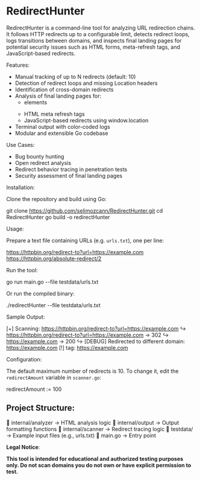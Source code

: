 RedirectHunter
==============

RedirectHunter is a command-line tool for analyzing URL redirection chains. It follows HTTP redirects up to a configurable limit, detects redirect loops, logs transitions between domains, and inspects final landing pages for potential security issues such as HTML forms, meta-refresh tags, and JavaScript-based redirects.

Features:

- Manual tracking of up to N redirects (default: 10)
- Detection of redirect loops and missing Location headers
- Identification of cross-domain redirects
- Analysis of final landing pages for:
    - <form> elements
    - HTML meta refresh tags
    - JavaScript-based redirects using window.location
- Terminal output with color-coded logs
- Modular and extensible Go codebase

Use Cases:

- Bug bounty hunting
- Open redirect analysis
- Redirect behavior tracing in penetration tests
- Security assessment of final landing pages

Installation:

Clone the repository and build using Go:

git clone https://github.com/selimozcann/RedirectHunter.git
cd RedirectHunter
go build -o redirectHunter

Usage:

Prepare a text file containing URLs (e.g. `urls.txt`), one per line:

https://httpbin.org/redirect-to?url=https://example.com
https://httpbin.org/absolute-redirect/2

Run the tool:

go run main.go --file testdata/urls.txt

Or run the compiled binary:

./redirectHunter --file testdata/urls.txt

Sample Output:

[+] Scanning: https://httpbin.org/redirect-to?url=https://example.com
↪ https://httpbin.org/redirect-to?url=https://example.com → 302
↪ https://example.com → 200
↪ [DEBUG] Redirected to different domain: https://example.com
[!] <form> tag: https://example.com

Configuration:

The default maximum number of redirects is 10.
To change it, edit the `redirectAmount` variable in `scanner.go`:

redirectAmount := 100

## Project Structure:

📁 internal/analyzer → HTML analysis logic
📁 internal/output → Output formatting functions
📁 internal/scanner → Redirect tracing logic
📁 testdata/ → Example input files (e.g., urls.txt)
📄 main.go → Entry point

**Legal Notice**:

**This tool is intended for educational and authorized testing purposes only.
Do not scan domains you do not own or have explicit permission to test.**

